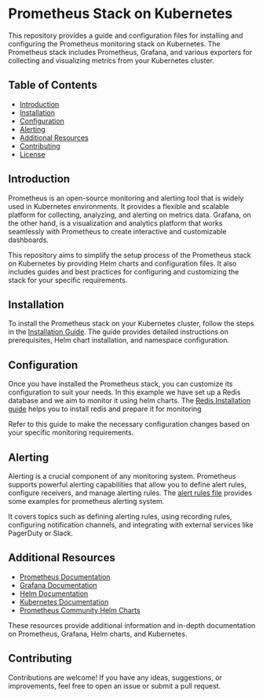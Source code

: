 # Prometheus Stack on Kubernetes

This repository provides a guide and configuration files for installing and configuring the Prometheus monitoring stack on Kubernetes. The Prometheus stack includes Prometheus, Grafana, and various exporters for collecting and visualizing metrics from your Kubernetes cluster.

## Table of Contents
- [Introduction](#introduction)
- [Installation](#installation)
- [Configuration](#configuration)
- [Alerting](#alerting)
- [Additional Resources](#additional-resources)
- [Contributing](#contributing)
- [License](#license)

## Introduction
Prometheus is an open-source monitoring and alerting tool that is widely used in Kubernetes environments. It provides a flexible and scalable platform for collecting, analyzing, and alerting on metrics data. Grafana, on the other hand, is a visualization and analytics platform that works seamlessly with Prometheus to create interactive and customizable dashboards.

This repository aims to simplify the setup process of the Prometheus stack on Kubernetes by providing Helm charts and configuration files. It also includes guides and best practices for configuring and customizing the stack for your specific requirements.

## Installation
To install the Prometheus stack on your Kubernetes cluster, follow the steps in the [Installation Guide](./commands-prometheus.md). The guide provides detailed instructions on prerequisites, Helm chart installation, and namespace configuration.

## Configuration
Once you have installed the Prometheus stack, you can customize its configuration to suit your needs. In this example we have set up a Redis database and we aim to monitor it using helm charts. The [Redis Installation guide](./commands-redis.md) helps you to install redis and prepare it for monitoring

Refer to this guide to make the necessary configuration changes based on your specific monitoring requirements.

## Alerting
Alerting is a crucial component of any monitoring system. Prometheus supports powerful alerting capabilities that allow you to define alert rules, configure receivers, and manage alerting rules. The [alert rules file](./alert-rules.yaml) provides some examples for prometheus alerting system.

It covers topics such as defining alerting rules, using recording rules, configuring notification channels, and integrating with external services like PagerDuty or Slack.

## Additional Resources
- [Prometheus Documentation](https://prometheus.io/docs/)
- [Grafana Documentation](https://grafana.com/docs/)
- [Helm Documentation](https://helm.sh/docs/)
- [Kubernetes Documentation](https://kubernetes.io/docs/)
- [Prometheus Community Helm Charts](https://github.com/prometheus-community/helm-charts)

These resources provide additional information and in-depth documentation on Prometheus, Grafana, Helm charts, and Kubernetes.

## Contributing
Contributions are welcome! If you have any ideas, suggestions, or improvements, feel free to open an issue or submit a pull request. 

